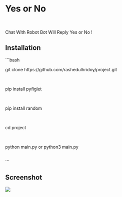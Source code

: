 <h1> Yes or No </h1>
<br>
<p> Chat With Robot Bot Will Reply Yes or No !</p>

<h2> Installation </h2>
```bash
<p> git clone https://github.com/rashedulhridoy/project.git </p><br>
<p> pip install pyfiglet </p><br>
<p> pip install random </p><br>
<p> cd project </p><br>
<p> python main.py or python3 main.py </p><br>
```
<h2> Screenshot </h2>
<img src="https://i.postimg.cc/y8Q4L54k/434386851-1738312790029881-5535999612859121894-n.png">

